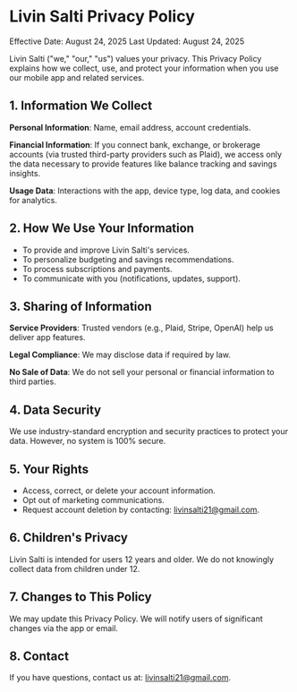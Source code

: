 # Livin Salti Privacy Policy

Effective Date: August 24, 2025
Last Updated: August 24, 2025

Livin Salti ("we," "our," "us") values your privacy. This Privacy Policy explains how we collect, use, and protect your information when you use our mobile app and related services.

## 1. Information We Collect

**Personal Information**: Name, email address, account credentials.

**Financial Information**: If you connect bank, exchange, or brokerage accounts (via trusted third-party providers such as Plaid), we access only the data necessary to provide features like balance tracking and savings insights.

**Usage Data**: Interactions with the app, device type, log data, and cookies for analytics.

## 2. How We Use Your Information

- To provide and improve Livin Salti's services.
- To personalize budgeting and savings recommendations.
- To process subscriptions and payments.
- To communicate with you (notifications, updates, support).

## 3. Sharing of Information

**Service Providers**: Trusted vendors (e.g., Plaid, Stripe, OpenAI) help us deliver app features.

**Legal Compliance**: We may disclose data if required by law.

**No Sale of Data**: We do not sell your personal or financial information to third parties.

## 4. Data Security

We use industry-standard encryption and security practices to protect your data. However, no system is 100% secure.

## 5. Your Rights

- Access, correct, or delete your account information.
- Opt out of marketing communications.
- Request account deletion by contacting: livinsalti21@gmail.com.

## 6. Children's Privacy

Livin Salti is intended for users 12 years and older. We do not knowingly collect data from children under 12.

## 7. Changes to This Policy

We may update this Privacy Policy. We will notify users of significant changes via the app or email.

## 8. Contact

If you have questions, contact us at: livinsalti21@gmail.com.